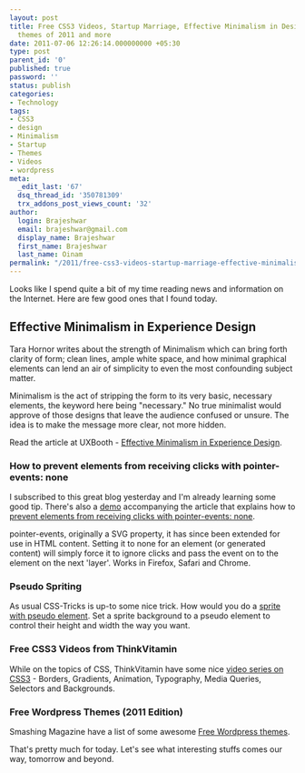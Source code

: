 ```yaml
---
layout: post
title: Free CSS3 Videos, Startup Marriage, Effective Minimalism in Design, Free Wordpress
  themes of 2011 and more
date: 2011-07-06 12:26:14.000000000 +05:30
type: post
parent_id: '0'
published: true
password: ''
status: publish
categories:
- Technology
tags:
- CSS3
- design
- Minimalism
- Startup
- Themes
- Videos
- wordpress
meta:
  _edit_last: '67'
  dsq_thread_id: '350781309'
  trx_addons_post_views_count: '32'
author:
  login: Brajeshwar
  email: brajeshwar@gmail.com
  display_name: Brajeshwar
  first_name: Brajeshwar
  last_name: Oinam
permalink: "/2011/free-css3-videos-startup-marriage-effective-minimalism-in-design-free-wordpress-themes-of-2011-and-more/"
---
```

<p>Looks like I spend quite a bit of my time reading news and information on the Internet. Here are few good ones that I found today.</p>
<h2>Effective Minimalism in Experience Design</h2>
<p>Tara Hornor writes about the strength of Minimalism which can bring forth clarity of form; clean lines, ample white space, and how minimal graphical elements can lend an air of simplicity to even the most confounding subject matter.</p>
<p>Minimalism is the act of stripping the form to its very basic, necessary elements, the keyword here being "necessary." No true minimalist would approve of those designs that leave the audience confused or unsure. The idea is to make the message more clear, not more hidden.</p>
<p>Read the article at UXBooth - <a href="http://www.uxbooth.com/blog/effective-minimalism-in-experience-design/">Effective Minimalism in Experience Design</a>.</p>
<p><!--more--></p>
<h3>How to prevent elements from receiving clicks with pointer-events: none</h3>
<p>I subscribed to this great blog yesterday and I'm already learning some good tip. There's also a <a href="http://robertnyman.com/css3/pointer-events/pointer-events.html">demo</a> accompanying the article that explains how to <a href="http://bricss.net/post/7261890092/prevent-elements-from-receiving-clicks-with">prevent elements from receiving clicks with pointer-events: none</a>.</p>
<p>pointer-events, originally a SVG property, it has since been extended for use in HTML content. Setting it to none for an element (or generated content) will simply force it to ignore clicks and pass the event on to the element on the next 'layer'. Works in Firefox, Safari and Chrome.</p>
<h3>Pseudo Spriting</h3>
<p>As usual CSS-Tricks is up-to some nice trick. How would you do a <a href="http://css-tricks.com/13224-pseudo-spriting/">sprite with pseudo element</a>. Set a sprite background to a pseudo element to control their height and width the way you want.</p>
<h3>Free CSS3 Videos from ThinkVitamin</h3>
<p>While on the topics of CSS, ThinkVitamin have some nice <a href="http://www.css3.info/free-css3-video-tutorials/">video series on CSS3</a> - Borders, Gradients, Animation, Typography, Media Queries, Selectors and Backgrounds.</p>
<h3>Free Wordpress Themes (2011 Edition)</h3>
<p>Smashing Magazine have a list of some awesome <a href="http://www.smashingmagazine.com/2011/07/05/free-wordpress-themes-2011-edition/">Free Wordpress themes</a>.</p>
<p>That's pretty much for today. Let's see what interesting stuffs comes our way, tomorrow and beyond.</p>
